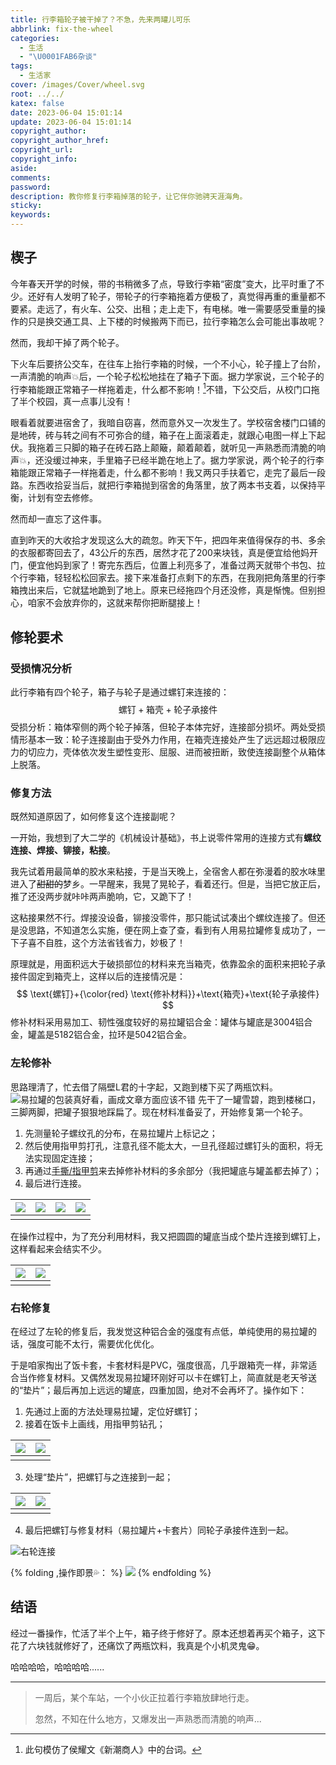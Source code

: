 ```yaml
---
title: 行李箱轮子被干掉了？不急，先来两罐儿可乐
abbrlink: fix-the-wheel
categories:
  - 生活
  - "\U0001FAB6杂谈"
tags:
  - 生活家
cover: /images/Cover/wheel.svg
root: ../../
katex: false
date: 2023-06-04 15:01:14
update: 2023-06-04 15:01:14
copyright_author:
copyright_author_href:
copyright_url:
copyright_info:
aside:
comments:
password:
description: 教你修复行李箱掉落的轮子，让它伴你驰骋天涯海角。
sticky:
keywords:
---
```


## 楔子
今年春天开学的时候，带的书稍微多了点，导致行李箱“密度”变大，比平时重了不少。还好有人发明了轮子，带轮子的行李箱拖着方便极了，真觉得再重的重量都不要紧。走远了，有火车、公交、出租；走上走下，有电梯。唯一需要感受重量的操作的只是换交通工具、上下楼的时候搬两下而已，拉行李箱怎么会可能出事故呢？

然而，我却干掉了两个轮子。

下火车后要挤公交车，在往车上抬行李箱的时候，一个不小心，轮子撞上了台阶，一声清脆的响声💥后，一个轮子松松地挂在了箱子下面。据力学家说，三个轮子的行李箱能跟正常箱子一样拖着走，什么都不影响！[^1]不错，下公交后，从校门口拖了半个校园，真一点事儿没有！

眼看着就要进宿舍了，我暗自窃喜，然而意外又一次发生了。学校宿舍楼门口铺的是地砖，砖与转之间有不可弥合的缝，箱子在上面滚着走，就跟心电图一样上下起伏。我拖着三只脚的箱子在砖石路上颠簸，颠着颠着，就听见一声熟悉而清脆的响声💥，还没缓过神来，手里箱子已经半跪在地上了。据力学家说，两个轮子的行李箱能跟正常箱子一样拖着走，什么都不影响！我又两只手扶着它，走完了最后一段路。东西收拾妥当后，就把行李箱抛到宿舍的角落里，放了两本书支着，以保持平衡，计划有空去修修。

然而却一直忘了这件事。

直到昨天的大收拾才发现这么大的疏忽。昨天下午，把四年来值得保存的书、多余的衣服都寄回去了，43公斤的东西，居然才花了200来块钱，真是便宜给他妈开门，便宜他妈到家了！寄完东西后，位置上利亮多了，准备过两天就带个书包、拉个行李箱，轻轻松松回家去。接下来准备打点剩下的东西，在我刚把角落里的行李箱拽出来后，它就猛地跪到了地上。原来已经拖四个月还没修，真是惭愧。但别担心，咱家不会放弃你的，这就来帮你把断腿接上！

## 修轮要术
### 受损情况分析
此行李箱有四个轮子，箱子与轮子是通过螺钉来连接的：
$$
\text{螺钉}+\text{箱壳}+\text{轮子承接件}
$$
受损分析：箱体窄侧的两个轮子掉落，但轮子本体完好，连接部分损坏。两处受损情形基本一致：轮子连接副由于受外力作用，在箱壳连接处产生了远远超过极限应力的切应力，壳体依次发生塑性变形、屈服、进而被扭断，致使连接副整个从箱体上脱落。

### 修复方法
既然知道原因了，如何修复这个连接副呢？

一开始，我想到了大二学的《机械设计基础》，书上说零件常用的连接方式有**螺纹连接、焊接、铆接，粘接**。

我先试着用最简单的胶水来粘接，于是当天晚上，全宿舍人都在弥漫着的胶水味里进入了~~甜甜的~~梦乡。一早醒来，我晃了晃轮子，看着还行。但是，当把它放正后，推了还没两步就咔咔两声脆响，它，又跪下了！

这粘接果然不行。焊接没设备，铆接没零件，那只能试试凑出个螺纹连接了。但还是没思路，不知道怎么实施，便在网上查了查，看到有人用易拉罐修复成功了，一下子喜不自胜，这个方法省钱省力，妙极了！

原理就是，用面积远大于破损部位的材料来充当箱壳，依靠盈余的面积来把轮子承接件固定到箱壳上，这样以后的连接情况是：
$$
\text{螺钉}+{\color{red} \text{修补材料}}+\text{箱壳}+\text{轮子承接件}
$$
修补材料采用易加工、韧性强度较好的易拉罐铝合金：罐体与罐底是3004铝合金，罐盖是5182铝合金，拉环是5042铝合金。

### 左轮修补
思路理清了，忙去借了隔壁L君的十字起，又跑到楼下买了两瓶饮料。
![易拉罐的包装真好看，画成文章方面应该不错](https://pic.si-on.top/2023/06/fix%20(9).jpg)
先干了一罐雪碧，跑到楼梯口，三脚两脚，把罐子狠狠地踩扁了。现在材料准备妥了，开始修复第一个轮子。

1. 先测量轮子螺纹孔的分布，在易拉罐片上标记之；
2. 然后使用指甲剪打孔，注意孔径不能太大，一旦孔径超过螺钉头的面积，将无法实现固定连接；
3. 再通过<u>手撕/指甲剪</u>来去掉修补材料的多余部分（我把罐底与罐盖都去掉了）；
4. 最后进行连接。

|![](https://pic.si-on.top/2023/06/fix%20(30).jpg)   | ![](https://pic.si-on.top/2023/06/fix%20(15).jpg)   |![](https://pic.si-on.top/2023/06/fix%20(24).jpg)|![](https://pic.si-on.top/2023/06/fix%20(12).jpg)|
| :---: | :---: | :---: |:---: |
|     |     |     | |

在操作过程中，为了充分利用材料，我又把圆圆的罐底当成个垫片连接到螺钉上，这样看起来会结实不少。

| ![](https://pic.si-on.top/2023/06/fix%20(16).jpg)   | ![](https://pic.si-on.top/2023/06/fix%20(11).jpg)   |
| :---: | :---: |
|     |     |

### 右轮修复
在经过了左轮的修复后，我发觉这种铝合金的强度有点低，单纯使用的易拉罐的话，强度可能不太行，需要优化优化。

于是咱家掏出了饭卡套，卡套材料是PVC，强度很高，几乎跟箱壳一样，非常适合当作修复材料。又偶然发现易拉罐环刚好可以卡在螺钉上，简直就是老天爷送的“垫片”；最后再加上远远的罐底，四重加固，绝对不会再坏了。操作如下：

1. 先通过上面的方法处理易拉罐，定位好螺钉；
2. 接着在饭卡上画线，用指甲剪钻孔；

| ![](https://pic.si-on.top/2023/06/fix%20(25).jpg)| ![](https://pic.si-on.top/2023/06/fix%20(13).jpg)  |
| :---: | :---: |
|     |     |

3. 处理“垫片”，把螺钉与之连接到一起；

| ![](https://pic.si-on.top/2023/06/fix%20(20).jpg)| ![](https://pic.si-on.top/2023/06/fix%20(21).jpg)  |
| :---: | :---: |
|     |     |

4. 最后把螺钉与修复材料（易拉罐片+卡套片）同轮子承接件连到一起。

![右轮连接](https://pic.si-on.top/2023/06/fix%20(18).jpg)

{% folding ,操作即景💦： %}
![](https://pic.si-on.top/2023/06/fix%20(28).jpg)
{% endfolding %}

## 结语
经过一番操作，忙活了半个上午，箱子终于修好了。原本还想着再买个箱子，这下花了六块钱就修好了，还痛饮了两瓶饮料，我真是个小机灵鬼😁。

哈哈哈哈，哈哈哈哈......

---
>一周后，某个车站，一个小伙正拉着行李箱放肆地行走。
>
>忽然，不知在什么地方，又爆发出一声熟悉而清脆的响声...

[^1]: 此句模仿了侯耀文《新潮商人》中的台词。